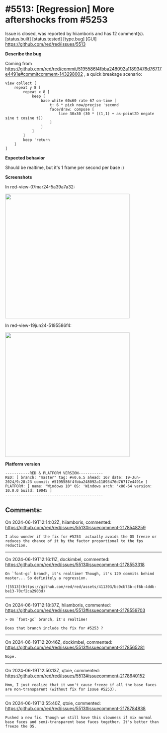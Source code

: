 
#5513: [Regression] More aftershocks from #5253
================================================================================
Issue is closed, was reported by hiiamboris and has 12 comment(s).
[status.built] [status.tested] [type.bug] [GUI]
<https://github.com/red/red/issues/5513>

**Describe the bug**

Coming from https://github.com/red/red/commit/5195586f4fbba248092a11893476d76717e4491e#commitcomment-143298002 , a quick breakage scenario:
```
view collect [
	repeat y 8 [
		repeat x 8 [
			keep [
				base white 60x60 rate 67 on-time [
					t: 6 * pick now/precise 'second
					face/draw: compose [
						line 30x30 (30 * ((1,1) + as-point2D negate sine t cosine t))
					]
				]
			]
		]
		keep 'return
	]
]
```

**Expected behavior**

Should be realtime, but it's 1 frame per second per base :)

**Screenshots**

In red-view-07mar24-5a39a7a32:

<img width=400 src=https://github.com/red/red/assets/25307049/4d8e8f3b-d882-4bb4-8ed5-385cb5098e10 />

In red-view-19jun24-5195586f4:

<img width=400 src=https://github.com/red/red/assets/25307049/dbdfb165-71b1-4436-8df7-f6d3e823fd0a />

**Platform version**
```
-----------RED & PLATFORM VERSION----------- 
RED: [ branch: "master" tag: #v0.6.5 ahead: 167 date: 19-Jun-2024/9:28:23 commit: #5195586f4fbba248092a11893476d76717e4491e ]
PLATFORM: [ name: "Windows 10" OS: 'Windows arch: 'x86-64 version: 10.0.0 build: 19045 ]
--------------------------------------------
```


Comments:
--------------------------------------------------------------------------------

On 2024-06-19T12:14:02Z, hiiamboris, commented:
<https://github.com/red/red/issues/5513#issuecomment-2178548259>

    I also wonder if the fix for #5253  actually avoids the OS freeze or reduces the chance of it by the factor proportional to the fps reduction.

--------------------------------------------------------------------------------

On 2024-06-19T12:16:11Z, dockimbel, commented:
<https://github.com/red/red/issues/5513#issuecomment-2178553318>

    On `font-gc` branch, it's realtime! Though, it's 129 commits behind master... So definitely a regression.
    
    ![5513](https://github.com/red/red/assets/411393/bc9cb73b-cf6b-4ddb-be13-70cf2ca2903d)

--------------------------------------------------------------------------------

On 2024-06-19T12:18:37Z, hiiamboris, commented:
<https://github.com/red/red/issues/5513#issuecomment-2178559703>

    > On `font-gc` branch, it's realtime!
    
    Does that branch include the fix for #5253 ?

--------------------------------------------------------------------------------

On 2024-06-19T12:20:46Z, dockimbel, commented:
<https://github.com/red/red/issues/5513#issuecomment-2178565281>

    Nope.

--------------------------------------------------------------------------------

On 2024-06-19T12:50:13Z, qtxie, commented:
<https://github.com/red/red/issues/5513#issuecomment-2178640152>

    Hmm, I just realize that it won't cause freeze if all the base faces are non-transparent (without fix for issue #5253). 

--------------------------------------------------------------------------------

On 2024-06-19T13:55:40Z, qtxie, commented:
<https://github.com/red/red/issues/5513#issuecomment-2178784838>

    Pushed a new fix. Though we still have this slowness if mix normal base faces and semi-transparent base faces together. It's better than freeze the OS.

